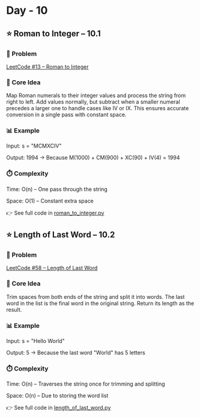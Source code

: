 # Day - 10
## ⭐️ Roman to Integer – 10.1
### 🔗 Problem
[LeetCode #13 – Roman to Integer](https://leetcode.com/problems/roman-to-integer/)

### 🧠 Core Idea
Map Roman numerals to their integer values and process the string from right to left.
Add values normally, but subtract when a smaller numeral precedes a larger one to handle cases like IV or IX.
This ensures accurate conversion in a single pass with constant space.

### 📊 Example
Input: s = "MCMXCIV"

Output: 1994 → Because M(1000) + CM(900) + XC(90) + IV(4) = 1994

### ⏱️ Complexity
Time: O(n) – One pass through the string

Space: O(1) – Constant extra space

👉 See full code in [roman_to_integer.py](https://github.com/lyushher/LeetCode-Python-Easy-DSA/blob/main/day-10/roman_to_integer.py)

## ⭐️ Length of Last Word – 10.2
### 🔗 Problem
[LeetCode #58 – Length of Last Word](https://leetcode.com/problems/length-of-last-word/)

### 🧠 Core Idea
Trim spaces from both ends of the string and split it into words.
The last word in the list is the final word in the original string.
Return its length as the result.

### 📊 Example
Input: s = "Hello World"

Output: 5 → Because the last word "World" has 5 letters

### ⏱️ Complexity
Time: O(n) – Traverses the string once for trimming and splitting

Space: O(n) – Due to storing the word list

👉 See full code in [length_of_last_word.py](https://github.com/lyushher/LeetCode-Python-Easy-DSA/blob/main/day-10/length_of_last_word.py)
